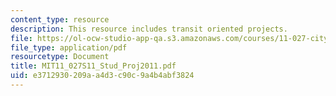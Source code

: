 ```yaml
---
content_type: resource
description: This resource includes transit oriented projects.
file: https://ol-ocw-studio-app-qa.s3.amazonaws.com/courses/11-027-city-to-city-comparing-researching-and-writing-about-cities-new-orleans-spring-2011/e3712930209aa4d3c90c9a4b4abf3824_MIT11_027S11_Stud_Proj2011.pdf
file_type: application/pdf
resourcetype: Document
title: MIT11_027S11_Stud_Proj2011.pdf
uid: e3712930-209a-a4d3-c90c-9a4b4abf3824
---
```

